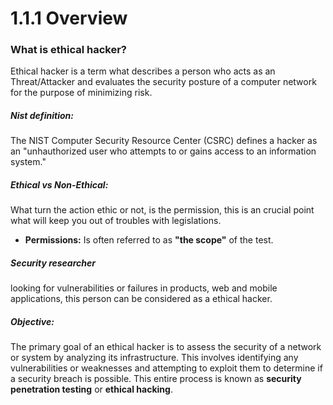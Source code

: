 # 1.1.1 Overview

### What is ethical hacker?

Ethical hacker is a term what describes a person who acts as an Threat/Attacker and evaluates the security posture of a computer network for the purpose of minimizing risk.

##### Nist definition:
The NIST Computer Security Resource Center (CSRC) defines a hacker as an "unhauthorized user who attempts to or gains access to an information system."

##### Ethical vs Non-Ethical:
What turn the action ethic or not, is the permission, this is an crucial point what will keep you out of troubles with legislations.

- **Permissions:** Is often referred to as **"the scope"** of the test.

##### Security researcher
looking for vulnerabilities or failures in products, web and mobile applications, this person can be considered as a ethical hacker.


##### Objective:
The primary goal of an ethical hacker is to assess the security of a network or system by analyzing its infrastructure. This involves identifying any vulnerabilities or weaknesses and attempting to exploit them to determine if a security breach is possible. This entire process is known as **security penetration testing** or **ethical hacking**.
